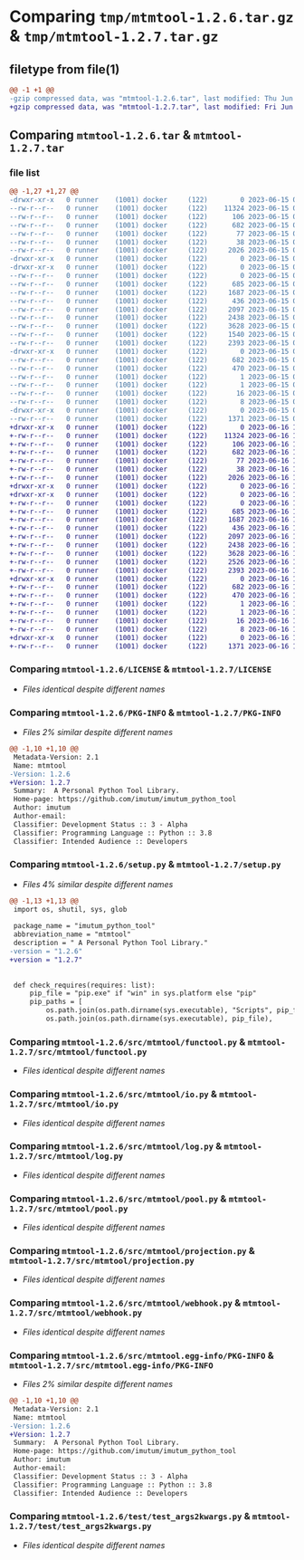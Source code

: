 # Comparing `tmp/mtmtool-1.2.6.tar.gz` & `tmp/mtmtool-1.2.7.tar.gz`

## filetype from file(1)

```diff
@@ -1 +1 @@
-gzip compressed data, was "mtmtool-1.2.6.tar", last modified: Thu Jun 15 07:15:59 2023, max compression
+gzip compressed data, was "mtmtool-1.2.7.tar", last modified: Fri Jun 16 11:28:45 2023, max compression
```

## Comparing `mtmtool-1.2.6.tar` & `mtmtool-1.2.7.tar`

### file list

```diff
@@ -1,27 +1,27 @@
-drwxr-xr-x   0 runner    (1001) docker     (122)        0 2023-06-15 07:15:59.497323 mtmtool-1.2.6/
--rw-r--r--   0 runner    (1001) docker     (122)    11324 2023-06-15 07:15:47.000000 mtmtool-1.2.6/LICENSE
--rw-r--r--   0 runner    (1001) docker     (122)      106 2023-06-15 07:15:47.000000 mtmtool-1.2.6/MANIFEST.in
--rw-r--r--   0 runner    (1001) docker     (122)      682 2023-06-15 07:15:59.497323 mtmtool-1.2.6/PKG-INFO
--rw-r--r--   0 runner    (1001) docker     (122)       77 2023-06-15 07:15:47.000000 mtmtool-1.2.6/README.md
--rw-r--r--   0 runner    (1001) docker     (122)       38 2023-06-15 07:15:59.497323 mtmtool-1.2.6/setup.cfg
--rw-r--r--   0 runner    (1001) docker     (122)     2026 2023-06-15 07:15:47.000000 mtmtool-1.2.6/setup.py
-drwxr-xr-x   0 runner    (1001) docker     (122)        0 2023-06-15 07:15:59.485323 mtmtool-1.2.6/src/
-drwxr-xr-x   0 runner    (1001) docker     (122)        0 2023-06-15 07:15:59.493323 mtmtool-1.2.6/src/mtmtool/
--rw-r--r--   0 runner    (1001) docker     (122)        0 2023-06-15 07:15:47.000000 mtmtool-1.2.6/src/mtmtool/__init__.py
--rw-r--r--   0 runner    (1001) docker     (122)      685 2023-06-15 07:15:47.000000 mtmtool-1.2.6/src/mtmtool/functool.py
--rw-r--r--   0 runner    (1001) docker     (122)     1687 2023-06-15 07:15:47.000000 mtmtool-1.2.6/src/mtmtool/io.py
--rw-r--r--   0 runner    (1001) docker     (122)      436 2023-06-15 07:15:47.000000 mtmtool-1.2.6/src/mtmtool/itertools.py
--rw-r--r--   0 runner    (1001) docker     (122)     2097 2023-06-15 07:15:47.000000 mtmtool-1.2.6/src/mtmtool/log.py
--rw-r--r--   0 runner    (1001) docker     (122)     2438 2023-06-15 07:15:47.000000 mtmtool-1.2.6/src/mtmtool/pool.py
--rw-r--r--   0 runner    (1001) docker     (122)     3628 2023-06-15 07:15:47.000000 mtmtool-1.2.6/src/mtmtool/projection.py
--rw-r--r--   0 runner    (1001) docker     (122)     1540 2023-06-15 07:15:47.000000 mtmtool-1.2.6/src/mtmtool/time.py
--rw-r--r--   0 runner    (1001) docker     (122)     2393 2023-06-15 07:15:47.000000 mtmtool-1.2.6/src/mtmtool/webhook.py
-drwxr-xr-x   0 runner    (1001) docker     (122)        0 2023-06-15 07:15:59.497323 mtmtool-1.2.6/src/mtmtool.egg-info/
--rw-r--r--   0 runner    (1001) docker     (122)      682 2023-06-15 07:15:59.000000 mtmtool-1.2.6/src/mtmtool.egg-info/PKG-INFO
--rw-r--r--   0 runner    (1001) docker     (122)      470 2023-06-15 07:15:59.000000 mtmtool-1.2.6/src/mtmtool.egg-info/SOURCES.txt
--rw-r--r--   0 runner    (1001) docker     (122)        1 2023-06-15 07:15:59.000000 mtmtool-1.2.6/src/mtmtool.egg-info/dependency_links.txt
--rw-r--r--   0 runner    (1001) docker     (122)        1 2023-06-15 07:15:59.000000 mtmtool-1.2.6/src/mtmtool.egg-info/not-zip-safe
--rw-r--r--   0 runner    (1001) docker     (122)       16 2023-06-15 07:15:59.000000 mtmtool-1.2.6/src/mtmtool.egg-info/requires.txt
--rw-r--r--   0 runner    (1001) docker     (122)        8 2023-06-15 07:15:59.000000 mtmtool-1.2.6/src/mtmtool.egg-info/top_level.txt
-drwxr-xr-x   0 runner    (1001) docker     (122)        0 2023-06-15 07:15:59.497323 mtmtool-1.2.6/test/
--rw-r--r--   0 runner    (1001) docker     (122)     1371 2023-06-15 07:15:47.000000 mtmtool-1.2.6/test/test_args2kwargs.py
+drwxr-xr-x   0 runner    (1001) docker     (122)        0 2023-06-16 11:28:45.459439 mtmtool-1.2.7/
+-rw-r--r--   0 runner    (1001) docker     (122)    11324 2023-06-16 11:28:37.000000 mtmtool-1.2.7/LICENSE
+-rw-r--r--   0 runner    (1001) docker     (122)      106 2023-06-16 11:28:37.000000 mtmtool-1.2.7/MANIFEST.in
+-rw-r--r--   0 runner    (1001) docker     (122)      682 2023-06-16 11:28:45.459439 mtmtool-1.2.7/PKG-INFO
+-rw-r--r--   0 runner    (1001) docker     (122)       77 2023-06-16 11:28:37.000000 mtmtool-1.2.7/README.md
+-rw-r--r--   0 runner    (1001) docker     (122)       38 2023-06-16 11:28:45.459439 mtmtool-1.2.7/setup.cfg
+-rw-r--r--   0 runner    (1001) docker     (122)     2026 2023-06-16 11:28:37.000000 mtmtool-1.2.7/setup.py
+drwxr-xr-x   0 runner    (1001) docker     (122)        0 2023-06-16 11:28:45.451439 mtmtool-1.2.7/src/
+drwxr-xr-x   0 runner    (1001) docker     (122)        0 2023-06-16 11:28:45.455439 mtmtool-1.2.7/src/mtmtool/
+-rw-r--r--   0 runner    (1001) docker     (122)        0 2023-06-16 11:28:37.000000 mtmtool-1.2.7/src/mtmtool/__init__.py
+-rw-r--r--   0 runner    (1001) docker     (122)      685 2023-06-16 11:28:37.000000 mtmtool-1.2.7/src/mtmtool/functool.py
+-rw-r--r--   0 runner    (1001) docker     (122)     1687 2023-06-16 11:28:37.000000 mtmtool-1.2.7/src/mtmtool/io.py
+-rw-r--r--   0 runner    (1001) docker     (122)      436 2023-06-16 11:28:37.000000 mtmtool-1.2.7/src/mtmtool/itertools.py
+-rw-r--r--   0 runner    (1001) docker     (122)     2097 2023-06-16 11:28:37.000000 mtmtool-1.2.7/src/mtmtool/log.py
+-rw-r--r--   0 runner    (1001) docker     (122)     2438 2023-06-16 11:28:37.000000 mtmtool-1.2.7/src/mtmtool/pool.py
+-rw-r--r--   0 runner    (1001) docker     (122)     3628 2023-06-16 11:28:37.000000 mtmtool-1.2.7/src/mtmtool/projection.py
+-rw-r--r--   0 runner    (1001) docker     (122)     2526 2023-06-16 11:28:37.000000 mtmtool-1.2.7/src/mtmtool/time.py
+-rw-r--r--   0 runner    (1001) docker     (122)     2393 2023-06-16 11:28:37.000000 mtmtool-1.2.7/src/mtmtool/webhook.py
+drwxr-xr-x   0 runner    (1001) docker     (122)        0 2023-06-16 11:28:45.455439 mtmtool-1.2.7/src/mtmtool.egg-info/
+-rw-r--r--   0 runner    (1001) docker     (122)      682 2023-06-16 11:28:45.000000 mtmtool-1.2.7/src/mtmtool.egg-info/PKG-INFO
+-rw-r--r--   0 runner    (1001) docker     (122)      470 2023-06-16 11:28:45.000000 mtmtool-1.2.7/src/mtmtool.egg-info/SOURCES.txt
+-rw-r--r--   0 runner    (1001) docker     (122)        1 2023-06-16 11:28:45.000000 mtmtool-1.2.7/src/mtmtool.egg-info/dependency_links.txt
+-rw-r--r--   0 runner    (1001) docker     (122)        1 2023-06-16 11:28:45.000000 mtmtool-1.2.7/src/mtmtool.egg-info/not-zip-safe
+-rw-r--r--   0 runner    (1001) docker     (122)       16 2023-06-16 11:28:45.000000 mtmtool-1.2.7/src/mtmtool.egg-info/requires.txt
+-rw-r--r--   0 runner    (1001) docker     (122)        8 2023-06-16 11:28:45.000000 mtmtool-1.2.7/src/mtmtool.egg-info/top_level.txt
+drwxr-xr-x   0 runner    (1001) docker     (122)        0 2023-06-16 11:28:45.459439 mtmtool-1.2.7/test/
+-rw-r--r--   0 runner    (1001) docker     (122)     1371 2023-06-16 11:28:37.000000 mtmtool-1.2.7/test/test_args2kwargs.py
```

### Comparing `mtmtool-1.2.6/LICENSE` & `mtmtool-1.2.7/LICENSE`

 * *Files identical despite different names*

### Comparing `mtmtool-1.2.6/PKG-INFO` & `mtmtool-1.2.7/PKG-INFO`

 * *Files 2% similar despite different names*

```diff
@@ -1,10 +1,10 @@
 Metadata-Version: 2.1
 Name: mtmtool
-Version: 1.2.6
+Version: 1.2.7
 Summary:  A Personal Python Tool Library.
 Home-page: https://github.com/imutum/imutum_python_tool
 Author: imutum
 Author-email: 
 Classifier: Development Status :: 3 - Alpha
 Classifier: Programming Language :: Python :: 3.8
 Classifier: Intended Audience :: Developers
```

### Comparing `mtmtool-1.2.6/setup.py` & `mtmtool-1.2.7/setup.py`

 * *Files 4% similar despite different names*

```diff
@@ -1,13 +1,13 @@
 import os, shutil, sys, glob
 
 package_name = "imutum_python_tool"
 abbreviation_name = "mtmtool"
 description = " A Personal Python Tool Library."
-version = "1.2.6"
+version = "1.2.7"
 
 
 def check_requires(requires: list):
     pip_file = "pip.exe" if "win" in sys.platform else "pip"
     pip_paths = [
         os.path.join(os.path.dirname(sys.executable), "Scripts", pip_file),
         os.path.join(os.path.dirname(sys.executable), pip_file),
```

### Comparing `mtmtool-1.2.6/src/mtmtool/functool.py` & `mtmtool-1.2.7/src/mtmtool/functool.py`

 * *Files identical despite different names*

### Comparing `mtmtool-1.2.6/src/mtmtool/io.py` & `mtmtool-1.2.7/src/mtmtool/io.py`

 * *Files identical despite different names*

### Comparing `mtmtool-1.2.6/src/mtmtool/log.py` & `mtmtool-1.2.7/src/mtmtool/log.py`

 * *Files identical despite different names*

### Comparing `mtmtool-1.2.6/src/mtmtool/pool.py` & `mtmtool-1.2.7/src/mtmtool/pool.py`

 * *Files identical despite different names*

### Comparing `mtmtool-1.2.6/src/mtmtool/projection.py` & `mtmtool-1.2.7/src/mtmtool/projection.py`

 * *Files identical despite different names*

### Comparing `mtmtool-1.2.6/src/mtmtool/webhook.py` & `mtmtool-1.2.7/src/mtmtool/webhook.py`

 * *Files identical despite different names*

### Comparing `mtmtool-1.2.6/src/mtmtool.egg-info/PKG-INFO` & `mtmtool-1.2.7/src/mtmtool.egg-info/PKG-INFO`

 * *Files 2% similar despite different names*

```diff
@@ -1,10 +1,10 @@
 Metadata-Version: 2.1
 Name: mtmtool
-Version: 1.2.6
+Version: 1.2.7
 Summary:  A Personal Python Tool Library.
 Home-page: https://github.com/imutum/imutum_python_tool
 Author: imutum
 Author-email: 
 Classifier: Development Status :: 3 - Alpha
 Classifier: Programming Language :: Python :: 3.8
 Classifier: Intended Audience :: Developers
```

### Comparing `mtmtool-1.2.6/test/test_args2kwargs.py` & `mtmtool-1.2.7/test/test_args2kwargs.py`

 * *Files identical despite different names*

